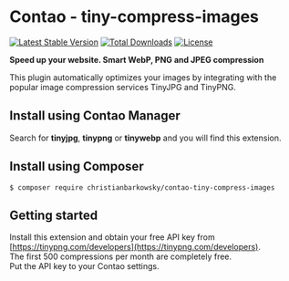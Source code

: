 # Contao - tiny-compress-images  

[![Latest Stable Version](https://poser.pugx.org/christianbarkowsky/contao-tiny-compress-images/v/stable)](https://packagist.org/packages/christianbarkowsky/contao-tiny-compress-images) [![Total Downloads](https://poser.pugx.org/christianbarkowsky/contao-tiny-compress-images/downloads)](https://packagist.org/packages/christianbarkowsky/contao-tiny-compress-images) [![License](https://poser.pugx.org/christianbarkowsky/contao-tiny-compress-images/license)](https://packagist.org/packages/christianbarkowsky/contao-tiny-compress-images)

**Speed up your website. Smart WebP, PNG and JPEG compression**

This plugin automatically optimizes your images by integrating with the popular image compression services TinyJPG and TinyPNG.  


## Install using Contao Manager

Search for **tinyjpg**, **tinypng** or **tinywebp** and you will find this extension.

## Install using Composer

    $ composer require christianbarkowsky/contao-tiny-compress-images


## Getting started

Install this extension and obtain your free API key from [https://tinypng.com/developers](https://tinypng.com/developers).  
The first 500 compressions per month are completely free.  
Put the API key to your Contao settings.

